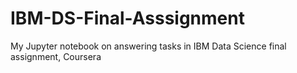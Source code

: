 # IBM-DS-Final-Asssignment
My Jupyter notebook on answering tasks in IBM Data Science final assignment, Coursera
